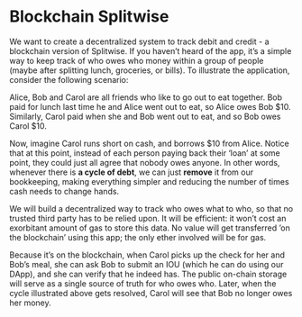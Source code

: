 # Blockchain Splitwise

We want to create a decentralized system to track debit and credit - a blockchain version of Splitwise. If you haven’t heard of the app, it’s a simple way to keep track of who owes who money within a group of people (maybe after splitting lunch, groceries, or bills). To illustrate the application, consider the following scenario:

Alice, Bob and Carol are all friends who like to go out to eat together. Bob paid for lunch last time he and Alice went out to eat, so Alice owes Bob $10. Similarly, Carol paid when she and Bob went out to eat, and so Bob owes Carol $10.

Now, imagine Carol runs short on cash, and borrows $10 from Alice. Notice that at this point, instead of each person paying back their ‘loan’ at some point, they could just all agree that nobody owes anyone. In other words, whenever there is **a cycle of debt**, we can just **remove** it from our bookkeeping, making everything simpler and reducing the number of times cash needs to change hands.

We will build a decentralized way to track who owes what to who, so that no trusted third party has to be relied upon. It will be efficient: it won’t cost an exorbitant amount of gas to store this data. No value will get transferred ’on the blockchain’ using this app; the only ether involved will be for gas.

Because it’s on the blockchain, when Carol picks up the check for her and Bob’s meal, she can ask Bob to submit an IOU (which he can do using our DApp), and she can verify that he indeed has. The public on-chain storage will serve as a single source of truth for who owes who. Later, when the cycle illustrated above gets resolved, Carol will see that Bob no longer owes her money.
